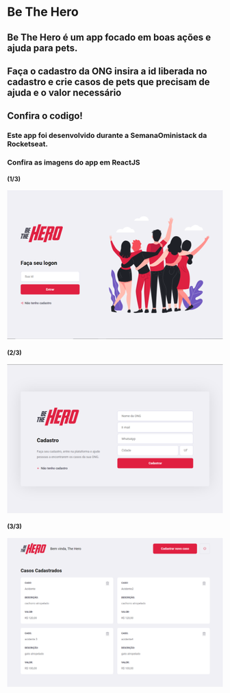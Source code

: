 # Be The Hero

## Be The Hero é um app focado em boas ações e ajuda para pets.
## Faça o cadastro da ONG insira a id liberada no cadastro e crie casos de pets que precisam de ajuda e o valor necessário
## Confira o codigo!

### Este app foi desenvolvido durante a SemanaOministack da Rocketseat.

### Confira as imagens do app em ReactJS

#### (1/3)
![](https://github.com/JoaoVitorFerreiraJ/be-the-hero/blob/master/SemanaOministack11.PNG)

#### (2/3)
![](https://github.com/JoaoVitorFerreiraJ/Be-The-Hero/blob/master/SemanaOministack11(2).PNG)

#### (3/3)
![](https://github.com/JoaoVitorFerreiraJ/Be-The-Hero/blob/master/SemanaOministack11(3).PNG)

